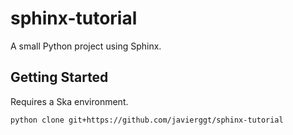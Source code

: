 # sphinx-tutorial

A small Python project using Sphinx.

## Getting Started

Requires a Ska environment.

```
python clone git+https://github.com/javierggt/sphinx-tutorial
```
